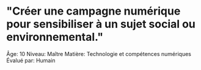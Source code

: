 # "Créer une campagne numérique pour sensibiliser à un sujet social ou environnemental."

Âge: 10
Niveau: Maître
Matière: Technologie et compétences numériques
Évalué par: Humain